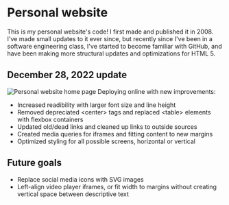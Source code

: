 # Personal website
This is my personal website's code! I first made and published it in 2008. I've made small updates to it ever since, but recently since I've been in a software engineering class, I've started to become familiar with GitHub, and have been making more structural updates and optimizations for HTML 5.

## December 28, 2022 update
![Personal website home page](https://user-images.githubusercontent.com/115664302/211127888-1c57f87e-18b9-40db-8a65-1e474aa27db4.jpg)
Deploying online with new improvements:
* Increased readibility with larger font size and line height
* Removed depreciated &lt;center&gt; tags and replaced &lt;table&gt; elements with flexbox containers
* Updated old/dead links and cleaned up links to outside sources
* Created media queries for iframes and fitting content to new margins
* Optimized styling for all possible screens, horizontal or vertical

## Future goals
* Replace social media icons with SVG images
* Left-align video player iframes, or fit width to margins without creating vertical space between descriptive text
